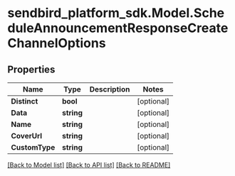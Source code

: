 
# sendbird_platform_sdk.Model.ScheduleAnnouncementResponseCreateChannelOptions

## Properties

Name | Type | Description | Notes
------------ | ------------- | ------------- | -------------
**Distinct** | **bool** |  | [optional] 
**Data** | **string** |  | [optional] 
**Name** | **string** |  | [optional] 
**CoverUrl** | **string** |  | [optional] 
**CustomType** | **string** |  | [optional] 

[[Back to Model list]](../README.md#documentation-for-models)
[[Back to API list]](../README.md#documentation-for-api-endpoints)
[[Back to README]](../README.md)

